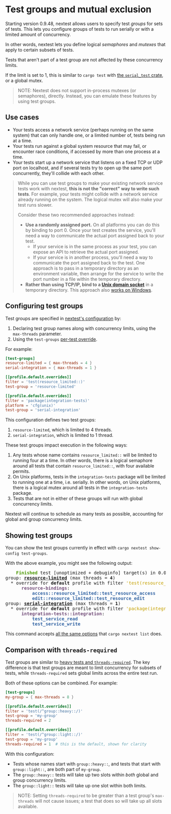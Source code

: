 # Test groups and mutual exclusion

Starting version 0.9.48, nextest allows users to specify test _groups_ for sets of tests. This lets you configure groups of tests to run serially or with a limited amount of concurrency.

In other words, nextest lets you define logical _semaphores_ and _mutexes_ that apply to certain subsets of tests.

Tests that aren't part of a test group are not affected by these concurrency limits.

If the limit is set to 1, this is similar to `cargo test` with [the `serial_test` crate](https://crates.io/crates/serial_test), or a global mutex.

> NOTE: Nextest does not support in-process mutexes (or semaphores), directly. Instead, you can emulate these features by using test groups.

## Use cases

- Your tests access a network service (perhaps running on the same system) that can only handle one, or a limited number of, tests being run at a time.
- Your tests run against a global system resource that may fail, or encounter race conditions, if accessed by more than one process at a time.
- Your tests start up a network service that listens on a fixed TCP or UDP port on localhost, and if several tests try to open up the same port concurrently, they'll collide with each other.

> While you can use test groups to make your existing network service tests work with nextest, **this is not the "correct" way to write such tests**. For example, your tests might collide with a network service already running on the system. The logical mutex will also make your test runs slower.
>
> Consider these two recommended approaches instead:
>
> - **Use a randomly assigned port.** On all platforms you can do this by binding to port 0. Once your test creates the service, you'll need a way to communicate the actual port assigned back to your test.
>   - If your service is in the same process as your test, you can expose an API to retrieve the actual port assigned.
>   - If your service is in another process, you'll need a way to communicate the port assigned back to the test. One approach is to pass in a temporary directory as an environment variable, then arrange for the service to write the port number in a file within the temporary directory.
> - **Rather than using TCP/IP, bind to a [Unix domain socket](https://en.wikipedia.org/wiki/Unix_domain_socket)** in a temporary directory. This approach also [works on Windows](https://devblogs.microsoft.com/commandline/windowswsl-interop-with-af_unix/).

## Configuring test groups

Test groups are specified in [nextest's configuration](configuration.md) by:

1. Declaring test group names along with concurrency limits, using the `max-threads` parameter.
2. Using the `test-groups` [per-test override](per-test-overrides.md).

For example:

```toml
[test-groups]
resource-limited = { max-threads = 4 }
serial-integration = { max-threads = 1 }

[[profile.default.overrides]]
filter = 'test(resource_limited::)'
test-group = 'resource-limited'

[[profile.default.overrides]]
filter = 'package(integration-tests)'
platform = 'cfg(unix)'
test-group = 'serial-integration'
```

This configuration defines two test groups:

1. `resource-limited`, which is limited to 4 threads.
2. `serial-integration`, which is limited to 1 thread.

These test groups impact execution in the following ways:

1. Any tests whose name contains `resource_limited::` will be limited to running four at a time. In other words, there is a logical semaphore around all tests that contain `resource_limited::`, with four available permits.
2. On Unix platforms, tests in the `integration-tests` package will be limited to running one at a time, i.e. serially. In other words, on Unix platforms, there is a logical mutex around all tests in the `integration-tests` package.
3. Tests that are not in either of these groups will run with global concurrency limits.

Nextest will continue to schedule as many tests as possible, accounting for global and group concurrency limits.

## Showing test groups

You can show the test groups currently in effect with `cargo nextest show-config test-groups`.

With the above example, you might see the following output:

<pre>
<font color="#4E9A06"><b>    Finished</b></font> test [unoptimized + debuginfo] target(s) in 0.09s
group: <u style="text-decoration-style:single"><b>resource-limited</b></u> (max threads = <b>4</b>)
  * override for <b>default</b> profile with filter <font color="#C4A000">&apos;test(resource_limited::)&apos;</font>:
      <font color="#75507B"><b>resource-bindings</b></font>:
          <font color="#3465A4"><b>access::resource_limited::test_resource_access</b></font>
          <font color="#3465A4"><b>edit::resource_limited::test_resource_edit</b></font>
group: <u style="text-decoration-style:single"><b>serial-integration</b></u> (max threads = <b>1</b>)
  * override for <b>default</b> profile with filter <font color="#C4A000">&apos;package(integration-tests)&apos;</font>:
      <font color="#75507B"><b>integration-tests::integration</b></font>:
          <font color="#3465A4"><b>test_service_read</b></font>
          <font color="#3465A4"><b>test_service_write</b></font>
</pre>

This command accepts [all the same options](listing.md#options-and-arguments) that `cargo nextest list` does.

## Comparison with `threads-required`

Test groups are similar to [heavy tests and `threads-required`](threads-required.md). The key difference is that test groups are meant to limit concurrency for subsets of tests, while `threads-required` sets global limits across the entire test run.

Both of these options can be combined. For example:

```toml
[test-groups]
my-group = { max-threads = 8 }

[[profile.default.overrides]]
filter = 'test(/^group::heavy::/)'
test-group = 'my-group'
threads-required = 2

[[profile.default.overrides]]
filter = 'test(/^group::light::/)'
test-group = 'my-group'
threads-required = 1  # this is the default, shown for clarity
```

With this configuration:

- Tests whose names start with `group::heavy::`, and tests that start with `group::light::`, are both part of `my-group`.
- The `group::heavy::` tests will take up two slots within _both_ global and group concurrency limits.
- The `group::light::` tests will take up one slot within both limits.

> NOTE: Setting `threads-required` to be greater than a test group's `max-threads` will not cause issues; a test that does so will take up all slots available.
